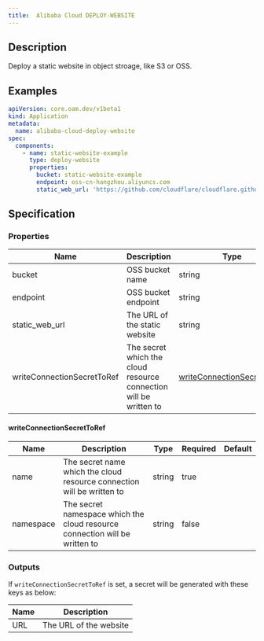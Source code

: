 ```yaml
---
title:  Alibaba Cloud DEPLOY-WEBSITE
---
```


## Description

Deploy a static website in object stroage, like S3 or OSS.

## Examples

```yaml
apiVersion: core.oam.dev/v1beta1
kind: Application
metadata:
  name: alibaba-cloud-deploy-website
spec:
  components:
    - name: static-website-example
      type: deploy-website
      properties:
        bucket: static-website-example
        endpoint: oss-cn-hangzhou.aliyuncs.com
        static_web_url: 'https://github.com/cloudflare/cloudflare.github.io.git'
```

## Specification

### Properties

 Name | Description | Type | Required | Default
------------|------------|------------|------------|------------
 bucket | OSS bucket name | string | false |
 endpoint | OSS bucket endpoint | string | true |
 static_web_url | The URL of the static website | string | false |
 writeConnectionSecretToRef | The secret which the cloud resource connection will be written to | [writeConnectionSecretToRef](#writeConnectionSecretToRef) | false |


#### writeConnectionSecretToRef

 Name | Description | Type | Required | Default
 ------------ | ------------- | ------------- | ------------- | -------------
 name | The secret name which the cloud resource connection will be written to | string | true |
 namespace | The secret namespace which the cloud resource connection will be written to | string | false |


### Outputs

If `writeConnectionSecretToRef` is set, a secret will be generated with these keys as below:

 Name | Description
 ------------ | -------------
 URL | The URL of the website
